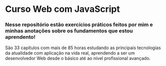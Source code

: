 # Curso Web com JavaScript

### Nesse repositório estão exercícios práticos feitos por mim e minhas anotações sobre os fundamentos que estou aprendento!
São 33 capítulos com mais de 85 horas estudando as principais tecnologias da atualidade com aplicação na vida real, aprendendo a ser um desenvolvedor Web desde o básico até ao nível profissional avançado. 
